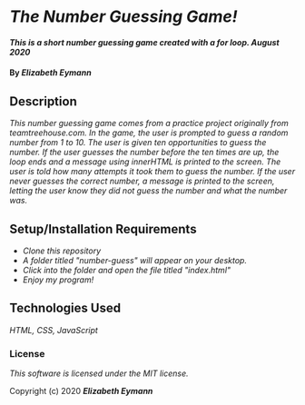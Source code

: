 # _The Number Guessing Game!_

#### _This is a short number guessing game created with a for loop. August 2020_

#### By _**Elizabeth Eymann**_

## Description

_This number guessing game comes from a practice project originally from teamtreehouse.com. In the game, the user is prompted to guess a random number from 1 to 10. The user is given ten opportunities to guess the number. If the user guesses the number before the ten times are up, the loop ends and a message using innerHTML is printed to the screen. The user is told how many attempts it took them to guess the number. If the user never guesses the correct number, a message is printed to the screen, letting the user know they did not guess the number and what the number was._

## Setup/Installation Requirements

* _Clone this repository_
* _A folder titled "number-guess" will appear on your desktop._
* _Click into the folder and open the file titled "index.html"_
* _Enjoy my program!_

## Technologies Used

_HTML, CSS, JavaScript_

### License

*This software is licensed under the MIT license.*

Copyright (c) 2020 **_Elizabeth Eymann_**
